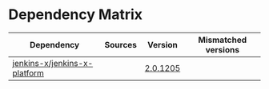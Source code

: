 # Dependency Matrix

Dependency | Sources | Version | Mismatched versions
---------- | ------- | ------- | -------------------
[jenkins-x/jenkins-x-platform](https://github.com/jenkins-x/jenkins-x-platform.git) |  | [2.0.1205](https://github.com/jenkins-x/jenkins-x-platform/releases/tag/v2.0.1205) | 

